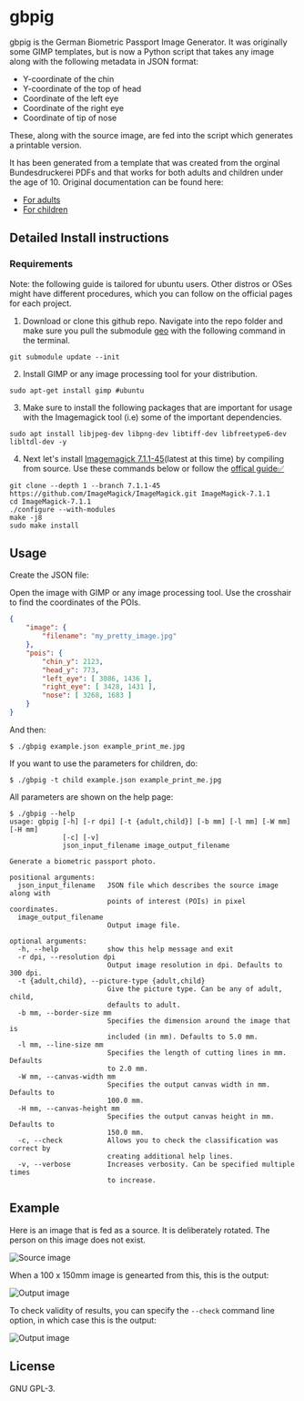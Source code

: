 # gbpig
gbpig is the German Biometric Passport Image Generator. It was originally some
GIMP templates, but is now a Python script that takes any image along with the
following metadata in JSON format:

  * Y-coordinate of the chin
  * Y-coordinate of the top of head
  * Coordinate of the left eye
  * Coordinate of the right eye
  * Coordinate of tip of nose

These, along with the source image, are fed into the script which generates a
printable version.

It has been generated from a template that was created from the orginal
Bundesdruckerei PDFs and that works for both adults and children under the age
of 10. Original documentation can be found here:

  * [For adults](https://www.bmi.bund.de/SharedDocs/downloads/DE/veroeffentlichungen/themen/moderne-verwaltung/ausweise/passbild-schablone-erwachsene.pdf)
  * [For children](https://www.bmi.bund.de/SharedDocs/downloads/DE/veroeffentlichungen/themen/moderne-verwaltung/ausweise/passbild-schablone-kinder.pdf)

## Detailed Install instructions
### Requirements

Note: the following guide is tailored for ubuntu users. Other distros or OSes might have different procedures, which you can follow on the official pages for each project.

1. Download or clone this github repo. Navigate into the repo folder and make sure you pull the submodule [geo](https://github.com/johndoe31415/geo) with the following command in the terminal.
```shell
git submodule update --init
```
2. Install GIMP or any image processing tool for your distribution.
```shell
sudo apt-get install gimp #ubuntu
```
3. Make sure to install the following packages that are important for usage with the Imagemagick tool (i.e) some of the important dependencies.
```shell
sudo apt install libjpeg-dev libpng-dev libtiff-dev libfreetype6-dev libltdl-dev -y
```
4. Next let's install [Imagemagick 7.1.1-45](https://github.com/ImageMagick/ImageMagick/releases)(latest at this time) by compiling from source. Use these commands below or follow the [offical guide✅](https://imagemagick.org/script/install-source.php)
```shell
git clone --depth 1 --branch 7.1.1-45 https://github.com/ImageMagick/ImageMagick.git ImageMagick-7.1.1
cd ImageMagick-7.1.1
./configure --with-modules
make -j8
sudo make install
```

## Usage
Create the JSON file:

Open the image with GIMP or any image processing tool. Use the crosshair to find the coordinates of the POIs.

```json
{
    "image": {
        "filename": "my_pretty_image.jpg"
    },
    "pois": {
        "chin_y": 2123,
        "head_y": 773,
        "left_eye": [ 3086, 1436 ],
        "right_eye": [ 3428, 1431 ],
        "nose": [ 3268, 1683 ]
    }
}
```

And then:

```
$ ./gbpig example.json example_print_me.jpg
```

If you want to use the parameters for children, do:

```
$ ./gbpig -t child example.json example_print_me.jpg
```

All parameters are shown on the help page:

```
$ ./gbpig --help
usage: gbpig [-h] [-r dpi] [-t {adult,child}] [-b mm] [-l mm] [-W mm] [-H mm]
             [-c] [-v]
             json_input_filename image_output_filename

Generate a biometric passport photo.

positional arguments:
  json_input_filename   JSON file which describes the source image along with
                        points of interest (POIs) in pixel coordinates.
  image_output_filename
                        Output image file.

optional arguments:
  -h, --help            show this help message and exit
  -r dpi, --resolution dpi
                        Output image resolution in dpi. Defaults to 300 dpi.
  -t {adult,child}, --picture-type {adult,child}
                        Give the picture type. Can be any of adult, child,
                        defaults to adult.
  -b mm, --border-size mm
                        Specifies the dimension around the image that is
                        included (in mm). Defaults to 5.0 mm.
  -l mm, --line-size mm
                        Specifies the length of cutting lines in mm. Defaults
                        to 2.0 mm.
  -W mm, --canvas-width mm
                        Specifies the output canvas width in mm. Defaults to
                        100.0 mm.
  -H mm, --canvas-height mm
                        Specifies the output canvas height in mm. Defaults to
                        150.0 mm.
  -c, --check           Allows you to check the classification was correct by
                        creating additional help lines.
  -v, --verbose         Increases verbosity. Can be specified multiple times
                        to increase.
```

## Example
Here is an image that is fed as a source. It is deliberately rotated. The
person on this image does not exist.

![Source image](https://raw.githubusercontent.com/johndoe31415/gbpig/master/example.jpg)

When a 100 x 150mm image is genearted from this, this is the output:

![Output image](https://raw.githubusercontent.com/johndoe31415/gbpig/master/example_print_me.jpg)

To check validity of results, you can specify the `--check` command line
option, in which case this is the output:

![Output image](https://raw.githubusercontent.com/johndoe31415/gbpig/master/example_check_me.jpg)

## License
GNU GPL-3.

